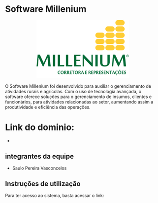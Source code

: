 # Software Millenium

<p align="center">
  <img src="https://github.com/Saulin13/Site-Millenium/blob/main/Imagens/logo.png" alt="Software Millenium"  width="300">
</p>

O Software Millenium foi desenvolvido para auxiliar o gerenciamento de atividades rurais e agrícolas. Com o uso de tecnologia avançada, o software oferece soluções para o gerenciamento de insumos, clientes e funcionários, para atividades relacionadas ao setor, aumentando assim a produtividade e eficiência das operações.

# Link do dominio:

* 

## integrantes da equipe

* Saulo Pereira Vasconcelos

## Instruções de utilização

Para ter acesso ao sistema, basta acessar o link: 

